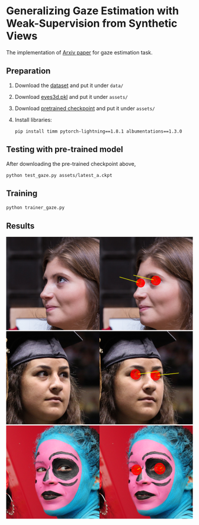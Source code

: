 # Generalizing Gaze Estimation with Weak-Supervision from Synthetic Views

The implementation of [Arxiv paper](https://arxiv.org/abs/2212.02997) for gaze estimation task.


## Preparation

1. Download the [dataset](https://drive.google.com/file/d/1erYIoTCbXk1amofJ6yTGhbpmsovWrrva/view?usp=sharing) and put it under ``data/``

2. Download [eyes3d.pkl](https://drive.google.com/file/d/1as7_ew6kEFTHpcrlk8QKvgFJJ8cKzM3q/view?usp=sharing) and put it under ``assets/``

3. Download [pretrained checkpoint](https://drive.google.com/file/d/1cqmChXSnTwUpk3jD7JLpZKHOuBLlC3_N/view?usp=sharing) and put it under ``assets/``

4. Install libraries:
   ```
   pip install timm pytorch-lightning==1.8.1 albumentations==1.3.0
   ```
   
## Testing with pre-trained model

  After downloading the pre-trained checkpoint above,

  ```
  python test_gaze.py assets/latest_a.ckpt
  ```

## Training

  ```
  python trainer_gaze.py
  ```

## Results

<img src="https://github.com/nttstar/insightface-resources/blob/master/images/gaze_0.png?raw=true" width="800" alt=""/>

<img src="https://github.com/nttstar/insightface-resources/blob/master/images/gaze_1.png?raw=true" width="800" alt=""/>

<img src="https://github.com/nttstar/insightface-resources/blob/master/images/gaze_2.png?raw=true" width="800" alt=""/>





